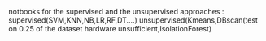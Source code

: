 notbooks for the supervised and the unsupervised approaches :
supervised(SVM,KNN,NB,LR,RF,DT....)
unsupervised(Kmeans,DBscan(test on 0.25 of the dataset hardware unsufficient,IsolationForest)
